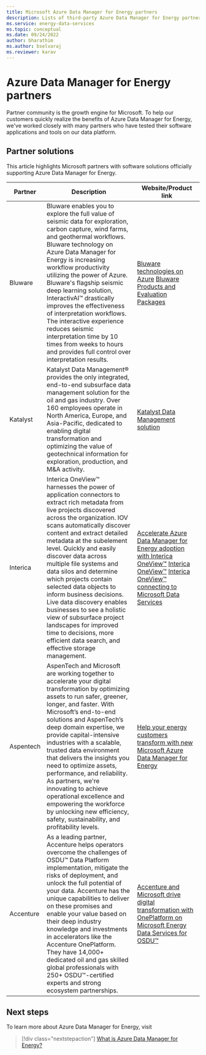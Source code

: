 ```yaml
---
title: Microsoft Azure Data Manager for Energy partners 
description: Lists of third-party Azure Data Manager for Energy partners solutions.
ms.service: energy-data-services
ms.topic: conceptual
ms.date: 09/24/2022
author: bharathim
ms.author: bselvaraj
ms.reviewer: karav
---
```


# Azure Data Manager for Energy partners

Partner community is the growth engine for Microsoft. To help our customers quickly realize the benefits of Azure Data Manager for Energy, we've worked closely with many partners who have tested their software applications and tools on our data platform. 

## Partner solutions
This article highlights Microsoft partners with software solutions officially supporting Azure Data Manager for Energy.

| Partner | Description | Website/Product link |
| ------- | ----------- | -------------------- |
| Bluware | Bluware enables you to explore the full value of seismic data for exploration, carbon capture, wind farms, and geothermal workflows. Bluware technology on Azure Data Manager for Energy is increasing workflow productivity utilizing the power of Azure. Bluware's flagship seismic deep learning solution, InteractivAI&trade; drastically improves the effectiveness of interpretation workflows. The interactive experience reduces seismic interpretation time by 10 times from weeks to hours and provides full control over interpretation results. | [Bluware technologies on Azure](https://go.bluware.com/bluware-on-azure-markeplace) [Bluware Products and Evaluation Packages](https://azuremarketplace.microsoft.com/en-us/marketplace/apps/bluwarecorp1581537274084.bluwareazurelisting)|
| Katalyst | Katalyst Data Management&reg; provides the only integrated, end-to-end subsurface data management solution for the oil and gas industry. Over 160 employees operate in North America, Europe, and Asia-Pacific, dedicated to enabling digital transformation and optimizing the value of geotechnical information for exploration, production, and M&A activity. |[Katalyst Data Management solution](https://www.katalystdm.com/seismic-news/katalyst-announces-sub-surface-data-management-solution-powered-by-microsoft-energy-data-services/) |
| Interica | Interica OneView&trade; harnesses the power of application connectors to extract rich metadata from live projects discovered across the organization. IOV scans automatically discover content and extract detailed metadata at the subelement level. Quickly and easily discover data across multiple file systems and data silos and determine which projects contain selected data objects to inform business decisions. Live data discovery enables businesses to see a holistic view of subsurface project landscapes for improved time to decisions, more efficient data search, and effective storage management. | [Accelerate Azure Data Manager for Energy adoption with Interica OneView&trade;](https://www.petrosys.com.au/interica-oneview-connecting-to-microsoft-data-services/) [Interica OneView&trade;](https://www.petrosys.com.au/assets/Interica_OneView_Accelerate_MEDS_Azure_adoption.pdf) [Interica OneView&trade; connecting to Microsoft Data Services](https://youtu.be/uPEOo3H01w4)|
| Aspentech | AspenTech and Microsoft are working together to accelerate your digital transformation by optimizing assets to run safer, greener, longer, and faster. With Microsoft’s end-to-end solutions and AspenTech’s deep domain expertise, we provide capital-intensive industries with a scalable, trusted data environment that delivers the insights you need to optimize assets, performance, and reliability. As partners, we're innovating to achieve operational excellence and empowering the workforce by unlocking new efficiency, safety, sustainability, and profitability levels.| [Help your energy customers transform with new Microsoft Azure Data Manager for Energy](https://blogs.partner.microsoft.com/partner/help-your-energy-customers-transform-with-new-microsoft-energy-data-services/) |
| Accenture | As a leading partner, Accenture helps operators overcome the challenges of OSDU&trade; Data Platform implementation, mitigate the risks of deployment, and unlock the full potential of your data. Accenture has the unique capabilities to deliver on these promises and enable your value based on their deep industry knowledge and investments in accelerators like the Accenture OnePlatform. They have 14,000+ dedicated oil and gas skilled global professionals with 250+ OSDU&trade;-certified experts and strong ecosystem partnerships. | [Accenture and Microsoft drive digital transformation with OnePlatform on Microsoft Energy Data Services for OSDU&trade;](https://azure.microsoft.com/en-us/blog/accenture-and-microsoft-drive-digital-transformation-with-oneplatform-on-microsoft-energy-data-services-for-osdu/) |


## Next steps
To learn more about Azure Data Manager for Energy, visit
> [!div class="nextstepaction"]
> [What is Azure Data Manager for Energy?](overview-microsoft-energy-data-services.md)
